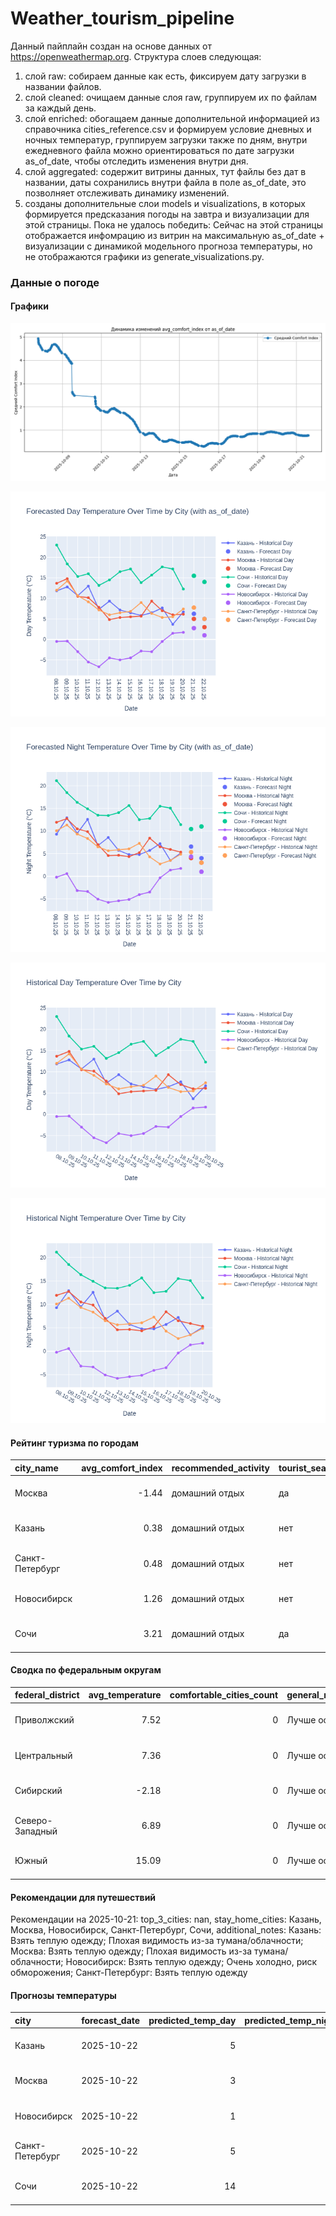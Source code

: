 # Weather_tourism_pipeline
Данный пайплайн создан на основе данных от https://openweathermap.org.
Структура слоев следующая:
  1) слой raw: 
  собираем данные как есть, фиксируем дату загрузки в названии файлов.
  2) слой cleaned:
  очищаем данные слоя raw, группируем их по файлам за каждый день.
  3) слой enriched:
  обогащаем данные дополнительной информацией из справочника cities_reference.csv и формируем условие дневных и ночных температур,
  группируем загрузки также по дням, внутри ежедневного файла можно ориентироваться по дате загрузки as_of_date, чтобы отследить изменения внутри дня.
  4) слой aggregated:
   содержит витрины данных, тут файлы без дат в названии, даты сохранились внутри файла в поле as_of_date, это позволняет отслеживать динамику изменений.
  6) созданы дополнительные слои models и visualizations, в которых формируется предсказания погоды на завтра и визуализации для этой страницы.
  Пока не удалось победить: Сейчас на этой страницы отображается инфомрацию из витрин на максимальную as_of_date + визуализации с динамикой модельного прогноза температуры, 
  но не отображаются графики из generate_visualizations.py.
<!-- WEATHER DATA START -->
### Данные о погоде

#### Графики
![Comfort Index Trend](data/visualizations/comfort_index_trend.png)

![Forecasted Day Temperature](data/visualizations/forecasted_day_temperature.png)

![Forecasted Night Temperature](data/visualizations/forecasted_night_temperature.png)

![Historical Day Temperature](data/visualizations/historical_day_temperature.png)

![Historical Night Temperature](data/visualizations/historical_night_temperature.png)

#### Рейтинг туризма по городам
| city_name       |   avg_comfort_index | recommended_activity   | tourist_season_match   | tourism_season   | tour_recommendation       | as_of_date          |
|:----------------|--------------------:|:-----------------------|:-----------------------|:-----------------|:--------------------------|:--------------------|
| Москва          |               -1.44 | домашний отдых         | да                     | Круглогодично    | домашний отдых в сезон    | 2025-10-21 14:22:00 |
| Казань          |                0.38 | домашний отдых         | нет                    | Май-Сентябрь     | домашний отдых вне сезона | 2025-10-21 14:22:00 |
| Санкт-Петербург |                0.48 | домашний отдых         | нет                    | Май-Сентябрь     | домашний отдых вне сезона | 2025-10-21 14:22:00 |
| Новосибирск     |                1.26 | домашний отдых         | нет                    | Июнь-Август      | домашний отдых вне сезона | 2025-10-21 14:22:00 |
| Сочи            |                3.21 | домашний отдых         | да                     | Май-Октябрь      | домашний отдых в сезон    | 2025-10-21 14:22:00 |

#### Сводка по федеральным округам
| federal_district   |   avg_temperature |   comfortable_cities_count | general_recommendation   | as_of_date          |
|:-------------------|------------------:|---------------------------:|:-------------------------|:--------------------|
| Приволжский        |              7.52 |                          0 | Лучше остаться дома      | 2025-10-21 14:22:00 |
| Центральный        |              7.36 |                          0 | Лучше остаться дома      | 2025-10-21 14:22:00 |
| Сибирский          |             -2.18 |                          0 | Лучше остаться дома      | 2025-10-21 14:22:00 |
| Северо-Западный    |              6.89 |                          0 | Лучше остаться дома      | 2025-10-21 14:22:00 |
| Южный              |             15.09 |                          0 | Лучше остаться дома      | 2025-10-21 14:22:00 |

#### Рекомендации для путешествий
Рекомендации на 2025-10-21: top_3_cities: nan, stay_home_cities: Казань, Москва, Новосибирск, Санкт-Петербург, Сочи, additional_notes: Казань: Взять теплую одежду; Плохая видимость из-за тумана/облачности; Москва: Взять теплую одежду; Плохая видимость из-за тумана/облачности; Новосибирск: Взять теплую одежду; Очень холодно, риск обморожения; Санкт-Петербург: Взять теплую одежду

#### Прогнозы температуры
| city            | forecast_date   |   predicted_temp_day |   predicted_temp_night | model_type       | as_of_date          |
|:----------------|:----------------|---------------------:|-----------------------:|:-----------------|:--------------------|
| Казань          | 2025-10-22      |                    5 |                      4 | LinearRegression | 2025-10-21 14:22:18 |
| Москва          | 2025-10-22      |                    3 |                      3 | LinearRegression | 2025-10-21 14:22:18 |
| Новосибирск     | 2025-10-22      |                    1 |                      1 | LinearRegression | 2025-10-21 14:22:18 |
| Санкт-Петербург | 2025-10-22      |                    5 |                      3 | LinearRegression | 2025-10-21 14:22:18 |
| Сочи            | 2025-10-22      |                   14 |                     11 | LinearRegression | 2025-10-21 14:22:18 |


<!-- WEATHER DATA END -->
